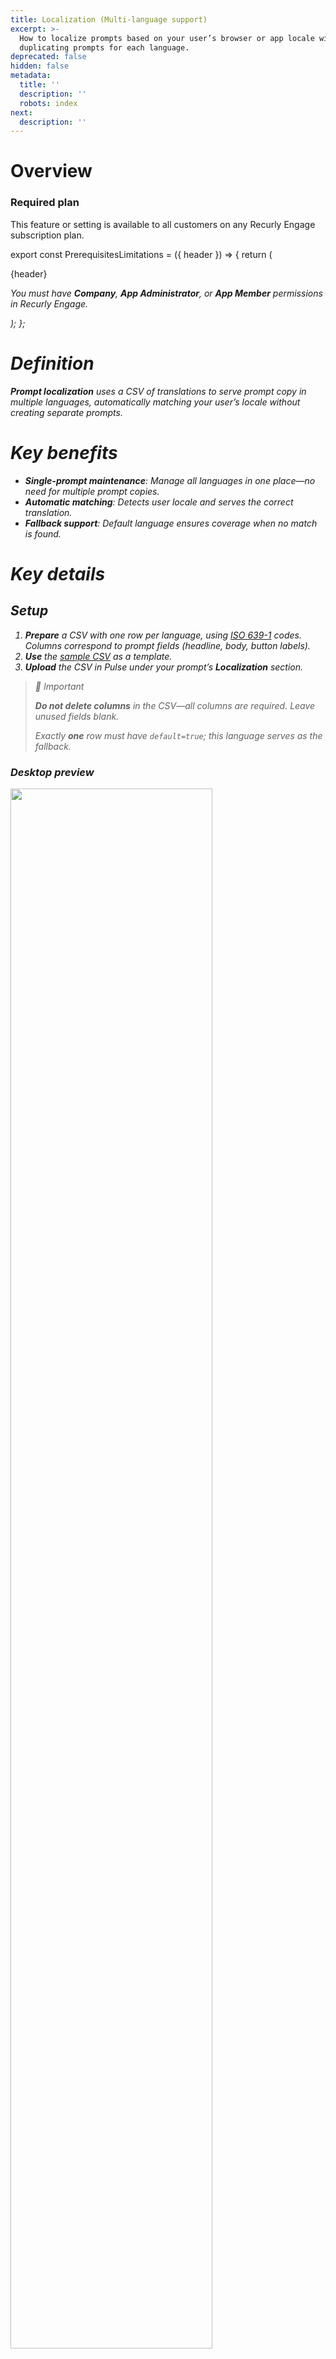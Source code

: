 ```yaml
---
title: Localization (Multi-language support)
excerpt: >-
  How to localize prompts based on your user’s browser or app locale without
  duplicating prompts for each language.
deprecated: false
hidden: false
metadata:
  title: ''
  description: ''
  robots: index
next:
  description: ''
---
```

# Overview

### Required plan

This feature or setting is available to all customers on any Recurly Engage subscription plan.

export const PrerequisitesLimitations = ({ header }) => {
  return (
    <div className="flex justify-start">
      <div className="rounded-md p-6 m-4 max-w-lg shadow-md border border-gray-300 dark:bg-gray-800 dark:border-gray-600">
        <p className="text-lg font-bold">{header}</p>
        <p>
          <i className="fa-solid fa-check mr-2" />
          You must have <strong>Company</strong>, <strong>App Administrator</strong>, or <strong>App Member</strong> permissions in Recurly Engage.
        </p>
      </div>
    </div>
  );
};

<PrerequisitesLimitations header="Prerequisites & limitations" />

# Definition

**Prompt localization** uses a CSV of translations to serve prompt copy in multiple languages, automatically matching your user’s locale without creating separate prompts.

# Key benefits

* **Single-prompt maintenance**: Manage all languages in one place—no need for multiple prompt copies.
* **Automatic matching**: Detects user locale and serves the correct translation.
* **Fallback support**: Default language ensures coverage when no match is found.

# Key details

## Setup

1. **Prepare** a CSV with one row per language, using [ISO 639-1](https://www.w3schools.com/tags/ref_language_codes.asp) codes. Columns correspond to prompt fields (headline, body, button labels).
2. **Use** the [sample CSV](https://assets.redfast.com/docs/translations_sample.csv) as a template.
3. **Upload** the CSV in Pulse under your prompt’s **Localization** section.

> 🚧 Important
>
> **Do not delete columns** in the CSV—all columns are required. Leave unused fields blank.
>
> Exactly **one** row must have `default=true`; this language serves as the fallback.

### **Desktop preview**

<Image align="center" className="border" border={true} width="80% " src="https://files.readme.io/dc57b6a-image.png" />

<br />

<Image align="center" className="border" border={true} width="80% " src="https://files.readme.io/18bf885-image.png" />

### **Mobile preview**

<Image align="center" className="border" border={true} width="80% " src="https://files.readme.io/1facf58-image.png" />

<br />

<Image align="center" className="border" border={true} width="80% " src="https://files.readme.io/a2ca771-image.png" />

After saving, a language selector appears in the preview area. Choose a language to verify translations, then use **Live preview** to test on your site.

<Image align="center" className="border" border={true} width="80% " src="https://files.readme.io/ecfc764-image.png" />

## Technical elements

Recurly Engage determines the end user’s language from three sources (in priority order):

1. Value passed by `Redfast.setLanguage()` in your web snippet
2. User’s `language` trait
3. Browser `Accept-Language` HTTP header

**Matching logic:**

* Exact match on 2-letter or 4-letter code (e.g., `en-US`).
* If no exact match, attempts generic 2-letter match (`en` for `en-GB`).
* If still no match, serves the row with `default=true` from your CSV.